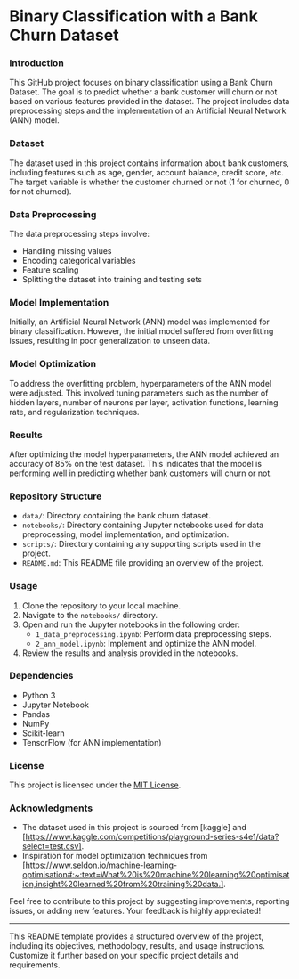 # Binary Classification with a Bank Churn Dataset
### Introduction
This GitHub project focuses on binary classification using a Bank Churn Dataset. The goal is to predict whether a bank customer will churn or not based on various features provided in the dataset. The project includes data preprocessing steps and the implementation of an Artificial Neural Network (ANN) model.

### Dataset
The dataset used in this project contains information about bank customers, including features such as age, gender, account balance, credit score, etc. The target variable is whether the customer churned or not (1 for churned, 0 for not churned).

### Data Preprocessing
The data preprocessing steps involve:
- Handling missing values
- Encoding categorical variables
- Feature scaling
- Splitting the dataset into training and testing sets

### Model Implementation
Initially, an Artificial Neural Network (ANN) model was implemented for binary classification. However, the initial model suffered from overfitting issues, resulting in poor generalization to unseen data.

### Model Optimization
To address the overfitting problem, hyperparameters of the ANN model were adjusted. This involved tuning parameters such as the number of hidden layers, number of neurons per layer, activation functions, learning rate, and regularization techniques.

### Results
After optimizing the model hyperparameters, the ANN model achieved an accuracy of 85% on the test dataset. This indicates that the model is performing well in predicting whether bank customers will churn or not.

### Repository Structure
- `data/`: Directory containing the bank churn dataset.
- `notebooks/`: Directory containing Jupyter notebooks used for data preprocessing, model implementation, and optimization.
- `scripts/`: Directory containing any supporting scripts used in the project.
- `README.md`: This README file providing an overview of the project.

### Usage
1. Clone the repository to your local machine.
2. Navigate to the `notebooks/` directory.
3. Open and run the Jupyter notebooks in the following order:
   - `1_data_preprocessing.ipynb`: Perform data preprocessing steps.
   - `2_ann_model.ipynb`: Implement and optimize the ANN model.
4. Review the results and analysis provided in the notebooks.

### Dependencies
- Python 3
- Jupyter Notebook
- Pandas
- NumPy
- Scikit-learn
- TensorFlow (for ANN implementation)

### License
This project is licensed under the [MIT License](LICENSE).

### Acknowledgments
- The dataset used in this project is sourced from [kaggle] and [https://www.kaggle.com/competitions/playground-series-s4e1/data?select=test.csv].
- Inspiration for model optimization techniques from [https://www.seldon.io/machine-learning-optimisation#:~:text=What%20is%20machine%20learning%20optimisation,insight%20learned%20from%20training%20data.].


Feel free to contribute to this project by suggesting improvements, reporting issues, or adding new features. Your feedback is highly appreciated!

---

This README template provides a structured overview of the project, including its objectives, methodology, results, and usage instructions. Customize it further based on your specific project details and requirements.
